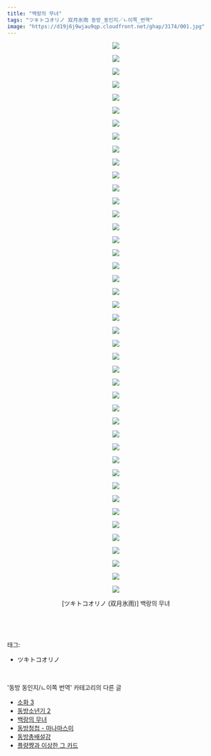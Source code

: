 ```yaml
---
title: "백랑의 무녀"
tags: "ツキトコオリノ 双月氷雨 동방_동인지／ㄴ이쪽_번역"
image: "https://d19j6j9wjau9qp.cloudfront.net/ghap/3174/001.jpg"
---
```

<div class="article">
<p style="text-align: center; clear: none; float: none;"><img src="{{ site.imgserver8 }}/ghap/3174/001.jpg"/></p>
<p style="text-align: center; clear: none; float: none;"><img src="{{ site.imgserver8 }}/ghap/3174/002.jpg"/></p>
<p style="text-align: center; clear: none; float: none;"><img src="{{ site.imgserver8 }}/ghap/3174/003.jpg"/></p>
<p style="text-align: center; clear: none; float: none;"><img src="{{ site.imgserver8 }}/ghap/3174/004.jpg"/></p>
<p style="text-align: center; clear: none; float: none;"><img src="{{ site.imgserver8 }}/ghap/3174/005.jpg"/></p>
<p style="text-align: center; clear: none; float: none;"><img src="{{ site.imgserver8 }}/ghap/3174/006.jpg"/></p>
<p style="text-align: center; clear: none; float: none;"><img src="{{ site.imgserver8 }}/ghap/3174/007.jpg"/></p>
<p style="text-align: center; clear: none; float: none;"><img src="{{ site.imgserver8 }}/ghap/3174/008.jpg"/></p>
<p style="text-align: center; clear: none; float: none;"><img src="{{ site.imgserver8 }}/ghap/3174/009.jpg"/></p>
<p style="text-align: center; clear: none; float: none;"><img src="{{ site.imgserver8 }}/ghap/3174/010.jpg"/></p>
<p style="text-align: center; clear: none; float: none;"><img src="{{ site.imgserver8 }}/ghap/3174/011.jpg"/></p>
<p style="text-align: center; clear: none; float: none;"><img src="{{ site.imgserver8 }}/ghap/3174/012.jpg"/></p>
<p style="text-align: center; clear: none; float: none;"><img src="{{ site.imgserver8 }}/ghap/3174/013.jpg"/></p>
<p style="text-align: center; clear: none; float: none;"><img src="{{ site.imgserver8 }}/ghap/3174/014.jpg"/></p>
<p style="text-align: center; clear: none; float: none;"><img src="{{ site.imgserver8 }}/ghap/3174/015.jpg"/></p>
<p style="text-align: center; clear: none; float: none;"><img src="{{ site.imgserver8 }}/ghap/3174/016.jpg"/></p>
<p style="text-align: center; clear: none; float: none;"><img src="{{ site.imgserver8 }}/ghap/3174/017.jpg"/></p>
<p style="text-align: center; clear: none; float: none;"><img src="{{ site.imgserver8 }}/ghap/3174/018.jpg"/></p>
<p style="text-align: center; clear: none; float: none;"><img src="{{ site.imgserver8 }}/ghap/3174/019.jpg"/></p>
<p style="text-align: center; clear: none; float: none;"><img src="{{ site.imgserver8 }}/ghap/3174/020.jpg"/></p>
<p style="text-align: center; clear: none; float: none;"><img src="{{ site.imgserver8 }}/ghap/3174/021.jpg"/></p>
<p style="text-align: center; clear: none; float: none;"><img src="{{ site.imgserver8 }}/ghap/3174/022.jpg"/></p>
<p style="text-align: center; clear: none; float: none;"><img src="{{ site.imgserver8 }}/ghap/3174/023.jpg"/></p>
<p style="text-align: center; clear: none; float: none;"><img src="{{ site.imgserver8 }}/ghap/3174/024.jpg"/></p>
<p style="text-align: center; clear: none; float: none;"><img src="{{ site.imgserver8 }}/ghap/3174/025.jpg"/></p>
<p style="text-align: center; clear: none; float: none;"><img src="{{ site.imgserver8 }}/ghap/3174/026.jpg"/></p>
<p style="text-align: center; clear: none; float: none;"><img src="{{ site.imgserver8 }}/ghap/3174/027.jpg"/></p>
<p style="text-align: center; clear: none; float: none;"><img src="{{ site.imgserver8 }}/ghap/3174/028.jpg"/></p>
<p style="text-align: center; clear: none; float: none;"><img src="{{ site.imgserver8 }}/ghap/3174/029.jpg"/></p>
<p style="text-align: center; clear: none; float: none;"><img src="{{ site.imgserver8 }}/ghap/3174/030.jpg"/></p>
<p style="text-align: center; clear: none; float: none;"><img src="{{ site.imgserver8 }}/ghap/3174/031.jpg"/></p>
<p style="text-align: center; clear: none; float: none;"><img src="{{ site.imgserver8 }}/ghap/3174/032.jpg"/></p>
<p style="text-align: center; clear: none; float: none;"><img src="{{ site.imgserver8 }}/ghap/3174/033.jpg"/></p>
<p style="text-align: center; clear: none; float: none;"><img src="{{ site.imgserver8 }}/ghap/3174/034.jpg"/></p>
<p style="text-align: center; clear: none; float: none;"><img src="{{ site.imgserver8 }}/ghap/3174/035.jpg"/></p>
<p style="text-align: center; clear: none; float: none;"><img src="{{ site.imgserver8 }}/ghap/3174/036.jpg"/></p>
<p style="text-align: center; clear: none; float: none;"><img src="{{ site.imgserver8 }}/ghap/3174/037.jpg"/></p>
<p style="text-align: center; clear: none; float: none;"><img src="{{ site.imgserver8 }}/ghap/3174/038.jpg"/></p>
<p style="text-align: center; clear: none; float: none;"><img src="{{ site.imgserver8 }}/ghap/3174/039.jpg"/></p>
<p style="text-align: center; clear: none; float: none;"><img src="{{ site.imgserver8 }}/ghap/3174/040.jpg"/></p>
<p style="text-align: center; clear: none; float: none;"><img src="{{ site.imgserver8 }}/ghap/3174/041.jpg"/></p>
<p style="text-align: center; clear: none; float: none;"><img src="{{ site.imgserver8 }}/ghap/3174/042.jpg"/></p>
<p style="text-align: center; clear: none; float: none;"><img src="{{ site.imgserver8 }}/ghap/3174/043.jpg"/></p>
<p style="text-align: center; clear: none; float: none;">[ツキトコオリノ (双月氷雨)] 백랑의 무녀</p>
<p style="text-align: center; clear: none; float: none;"></p>
<p><br/></p>
</div><br/>
<div class="tagTrail">
<p>태그: </p>
<ul>
<li>ツキトコオリノ</li>
</ul>
</div><br/>
<div class="another">
<p>'동방 동인지/ㄴ이쪽 번역' 카테고리의 다른 글</p>
<ul>
<li><a href="/ghap_3176">소화 3</a></li>
<li><a href="/ghap_3175">동방소년기 2</a></li>
<li><a href="/ghap_3174">백랑의 무녀</a></li>
<li><a href="/ghap_3170">동방청첩 - 마나마스미</a></li>
<li><a href="/ghap_3161">동방총배설강</a></li>
<li><a href="/ghap_3160">플량쨩과 이상한 그 카드</a></li>
</ul>
</div><br/>
<div class="cb_module cb_fluid">
<div class="cb_wrt cb_profile">
</div><!-- commentList close -->
</div><br/>

